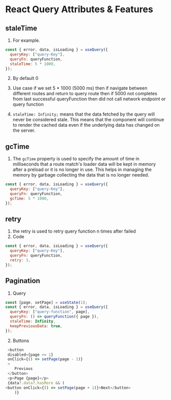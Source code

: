 # React Query Attributes & Features

## staleTime

1. For example.

```js
const { error, data, isLoading } = useQuery({
  queryKey: ["query-Key"],
  queryFn: queryFunction,
  staleTime: 5 * 1000,
});
```

2. By default 0
3. Use case if we set 5 \* 1000 (5000 ms) then if navigate between different routes and return to query route then if 5000 not completes from last successful queryFunction then did not call network endpoint or query function

4. `staleTime: Infinity;` means that the data fetched by the query will never be considered stale. This means that the component will continue to render the cached data even if the underlying data has changed on the server.

## gcTime

1. The `gcTime` property is used to specify the amount of time in milliseconds that a route match's loader data will be kept in memory after a preload or it is no longer in use. This helps in managing the memory by garbage collecting the data that is no longer needed.

```js
const { error, data, isLoading } = useQuery({
  queryKey: ["query-Key"],
  queryFn: queryFunction,
  gcTime: 5 * 1000,
});
```

## retry

1. the retry is used to retry query function n times after failed
2. Code

```js
const { error, data, isLoading } = useQuery({
  queryKey: ["query-Key"],
  queryFn: queryFunction,
  retry: 3,
});
```

## Pagination

1. Query

```js
const [page, setPage] = useState(1);
const { error, data, isLoading } = useQuery({
  queryKey: ["query-function", page],
  queryFn: () => queryFunction({ page }),
  staleTime: Infinity,
  keepPreviousData: true,
});
```

2. Buttons

```js
 <button
 disabled={page <= 1}
 onClick={() => setPage(page - 1)}
 >
    Previous
 </button>
 <p>Page {page}</p>
 {data?.data?.hasMore && (
<button onClick={() => setPage(page + 1)}>Next</button>
    )}
```
